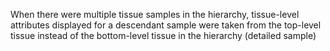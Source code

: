 When there were multiple tissue samples in the hierarchy, tissue-level attributes displayed for a
descendant sample were taken from the top-level tissue instead of the bottom-level tissue in the
hierarchy (detailed sample)
